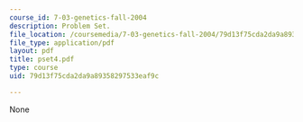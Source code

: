 ```yaml
---
course_id: 7-03-genetics-fall-2004
description: Problem Set.
file_location: /coursemedia/7-03-genetics-fall-2004/79d13f75cda2da9a89358297533eaf9c_pset4.pdf
file_type: application/pdf
layout: pdf
title: pset4.pdf
type: course
uid: 79d13f75cda2da9a89358297533eaf9c

---
```

None